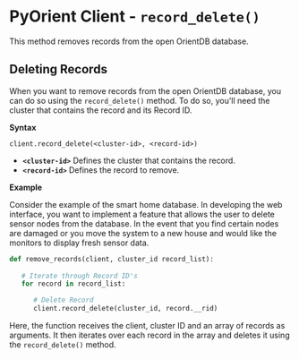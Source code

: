 # PyOrient Client - `record_delete()`

This method removes records from the open OrientDB database.

## Deleting Records

When you want to remove records from the open OrientDB database, you can do so using the `record_delete()` method.  To do so, you'll need the cluster that contains the record and its Record ID.


**Syntax**

```
client.record_delete(<cluster-id>, <record-id>)
```

- **`<cluster-id>`** Defines the cluster that contains the record.
- **`<record-id>`** Defines the record to remove.

**Example**

Consider the example of the smart home database.  In developing the web interface, you want to implement a feature that allows the user to delete sensor nodes from the database.  In the event that you find certain nodes are damaged or you move the system to a new house and would like the monitors to display fresh sensor data.  

```py
def remove_records(client, cluster_id record_list):
   
   # Iterate through Record ID's
   for record in record_list:

      # Delete Record
      client.record_delete(cluster_id, record.__rid)
```

Here, the function receives the client, cluster ID and an array of records as arguments.  It then iterates over each record in the array and deletes it using the `record_delete()` method.

